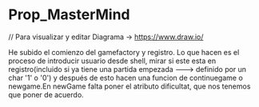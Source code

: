 # Prop_MasterMind
// Para visualizar y editar Diagrama -> https://www.draw.io/


He subido el comienzo del gamefactory y registro. Lo que hacen es el proceso de introducir usuario desde shell, mirar si este esta en registro(incluido si ya tiene una partida empezada ---> definido por un char '1' o '0') y después de esto hacen una funcion de continuegame o newgame.En newGame falta poner el atributo dificultat, que nos tenemos que poner de acuerdo.


